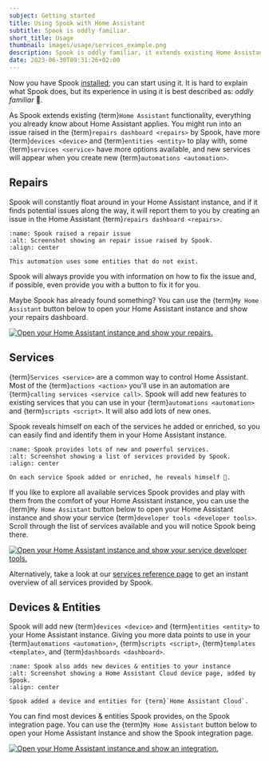 ```yaml
---
subject: Getting started
title: Using Spook with Home Assistant
subtitle: Spook is oddly familiar.
short_title: Usage
thumbnail: images/usage/services_example.png
description: Spook is oddly familiar, it extends existing Home Assistant functionality, everything you already know about Home Assistant applies. There is just more of it!
date: 2023-06-30T09:31:26+02:00
---
```


Now you have Spook [installed](installation); you can start using it. It is hard to explain what Spook does, but its experience in using it is best described as: _oddly familiar_ 🙂.

As Spook extends existing {term}`Home Assistant` functionality, everything you already know about Home Assistant applies. You might run into an issue raised in the {term}`repairs dashboard <repairs>` by Spook, have more {term}`devices <device>` and {term}`entities <entity>` to play with, some {term}`services <service>` have more options available, and new services will appear when you create new {term}`automations <automation>`.

## Repairs

Spook will constantly float around in your Home Assistant instance, and if it finds potential issues along the way, it will report them to you by creating an issue in the Home Assistant {term}`repairs dashboard <repairs>`.

```{figure} images/usage/repairs_example.png
:name: Spook raised a repair issue
:alt: Screenshot showing an repair issue raised by Spook.
:align: center

This automation uses some entities that do not exist.
```

Spook will always provide you with information on how to fix the issue and, if possible, even provide you with a button to fix it for you.

Maybe Spook has already found something? You can use the {term}`My Home Assistant` button below to open your Home Assistant instance and show your repairs dashboard.

[![Open your Home Assistant instance and show your repairs.](https://my.home-assistant.io/badges/repairs.svg)](https://my.home-assistant.io/redirect/repairs/)

## Services

{term}`Services <service>` are a common way to control Home Assistant. Most of the {term}`actions <action>` you'll use in an automation are {term}`calling services <service call>`. Spook will add new features to existing services that you can use in your {term}`automations <automation>` and {term}`scripts <script>`. It will also add lots of new ones.

Spook reveals himself on each of the services he added or enriched, so you can easily find and identify them in your Home Assistant instance.

```{figure} images/usage/services_example.png
:name: Spook provides lots of new and powerful services.
:alt: Screenshot showing a list of services provided by Spook.
:align: center

On each service Spook added or enriched, he reveals himself 👻.
```

If you like to explore all available services Spook provides and play with them from the comfort of your Home Assistant instance, you can use the {term}`My Home Assistant` button below to open your Home Assistant instance and show your service {term}`developer tools <developer tools>`. Scroll through the list of services available and you will notice Spook being there.

[![Open your Home Assistant instance and show your service developer tools.](https://my.home-assistant.io/badges/developer_services.svg)](https://my.home-assistant.io/redirect/developer_services/)

Alternatively, take a look at our [services reference page](services) to get an instant overview of all services provided by Spook.

## Devices & Entities

Spook will add new {term}`devices <device>` and {term}`entities <entity>` to your Home Assistant instance. Giving you more data points to use in your {term}`automations <automation>`, {term}`scripts <script>`, {term}`templates <template>`, and {term}`dashboards <dashboard>`.

```{figure} images/usage/device_example.png
:name: Spook also adds new devices & entities to your instance
:alt: Screenshot showing a Home Assistant Cloud device page, added by Spook.
:align: center

Spook added a device and entities for {term}`Home Assistant Cloud`.
```

You can find most devices & entities Spook provides, on the Spook integration page. You can use the {term}`My Home Assistant` button below to open your Home Assistant instance and show the Spook integration page.

[![Open your Home Assistant instance and show an integration.](https://my.home-assistant.io/badges/integration.svg)](https://my.home-assistant.io/redirect/integration/?domain=spook)
